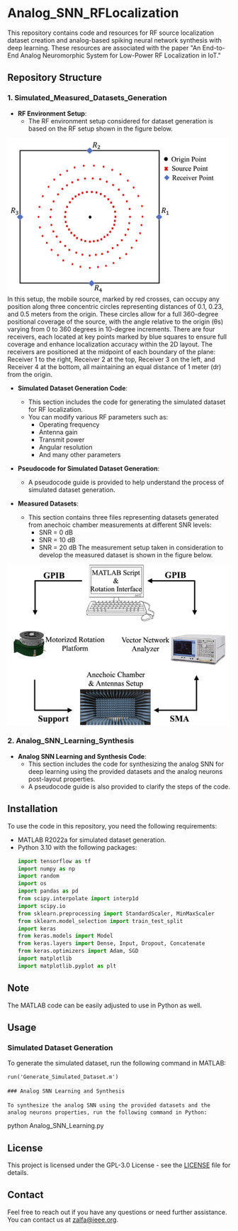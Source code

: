 # Analog_SNN_RFLocalization

This repository contains code and resources for RF source localization dataset creation and analog-based spiking neural network synthesis with deep learning. These resources are associated with the paper "An End-to-End Analog Neuromorphic System for Low-Power RF Localization in IoT."

## Repository Structure

### 1. Simulated_Measured_Datasets_Generation

- **RF Environment Setup**:
  - The RF environment setup considered for dataset generation is based on the RF setup shown in the figure below.
<img src="https://github.com/Zalfa-jouni/Analog_SNN_RFLocalization/blob/main/Images/RF_config.png" alt="RF Setup" width="500"/>
In this setup, the mobile source, marked by red crosses, can occupy any position along three concentric circles representing distances of 0.1, 0.23, and 0.5 meters from the origin. These circles allow for a full 360-degree positional coverage of the source, with the angle relative to the origin (θs) varying from 0 to 360 degrees in 10-degree increments. There are four receivers, each located at key points marked by blue squares to ensure full coverage and enhance localization accuracy within the 2D layout. The receivers are positioned at the midpoint of each boundary of the plane: Receiver 1 to the right, Receiver 2 at the top, Receiver 3 on the left, and Receiver 4 at the bottom, all maintaining an equal distance of 1 meter (dr) from the origin.
    
- **Simulated Dataset Generation Code**:
  - This section includes the code for generating the simulated dataset for RF localization.
  - You can modify various RF parameters such as:
    - Operating frequency
    - Antenna gain
    - Transmit power
    - Angular resolution
    - And many other parameters

- **Pseudocode for Simulated Dataset Generation**:
  - A pseudocode guide is provided to help understand the process of simulated dataset generation.

- **Measured Datasets**:
  - This section contains three files representing datasets generated from anechoic chamber measurements at different SNR levels:
    - SNR = 0 dB
    - SNR = 10 dB
    - SNR = 20 dB
  The measurement setup taken in consideration to develop the measured dataset is shown in the figure below.
<img src="https://github.com/Zalfa-jouni/Analog_SNN_RFLocalization/blob/main/Images/Experimental_Setup.png" alt="RF Setup" width="500"/>


### 2. Analog_SNN_Learning_Synthesis

- **Analog SNN Learning and Synthesis Code**:
  - This section includes the code for synthesizing the analog SNN for deep learning using the provided datasets and the analog neurons post-layout properties.
  - A pseudocode guide is also provided to clarify the steps of the code.

## Installation

To use the code in this repository, you need the following requirements:

- MATLAB R2022a for simulated dataset generation.
- Python 3.10 with the following packages:
  ```python
  import tensorflow as tf
  import numpy as np
  import random
  import os
  import pandas as pd
  from scipy.interpolate import interp1d
  import scipy.io
  from sklearn.preprocessing import StandardScaler, MinMaxScaler
  from sklearn.model_selection import train_test_split
  import keras
  from keras.models import Model
  from keras.layers import Dense, Input, Dropout, Concatenate
  from keras.optimizers import Adam, SGD
  import matplotlib
  import matplotlib.pyplot as plt

## Note

The MATLAB code can be easily adjusted to use in Python as well.

## Usage

### Simulated Dataset Generation

To generate the simulated dataset, run the following command in MATLAB:
```
run('Generate_Simulated_Dataset.m')

### Analog SNN Learning and Synthesis

To synthesize the analog SNN using the provided datasets and the analog neurons properties, run the following command in Python:
```
python Analog_SNN_Learning.py


## License

This project is licensed under the GPL-3.0 License - see the [LICENSE](LICENSE) file for details.

## Contact

Feel free to reach out if you have any questions or need further assistance. You can contact us at zalfa@ieee.org.
